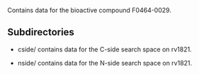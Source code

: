Contains data for the bioactive compound F0464-0029.

## Subdirectories

- cside/ contains data for the C-side search space on rv1821.

- nside/ contains data for the N-side search space on rv1821.

